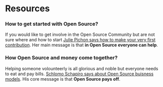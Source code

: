 # Resources

### How to get started with Open Source?
If you would like to get involve in the Open Source Community but are not sure where and how to start [Julie Pichon says how to make your very first contribution](https://ep2014.europython.eu/en/schedule/sessions/33/). Her main message is that **in Open Source everyone can help**.

### How Open Source and money come together?
Helping someone volounteerly is all glorious and noble but everyone needs to eat and pay bills. [Schlomo Schapiro says about Open Source buisness models](https://www.youtube.com/watch?v=1vC4uxn_Tw8). His core message is that **Open Source pays off**.
